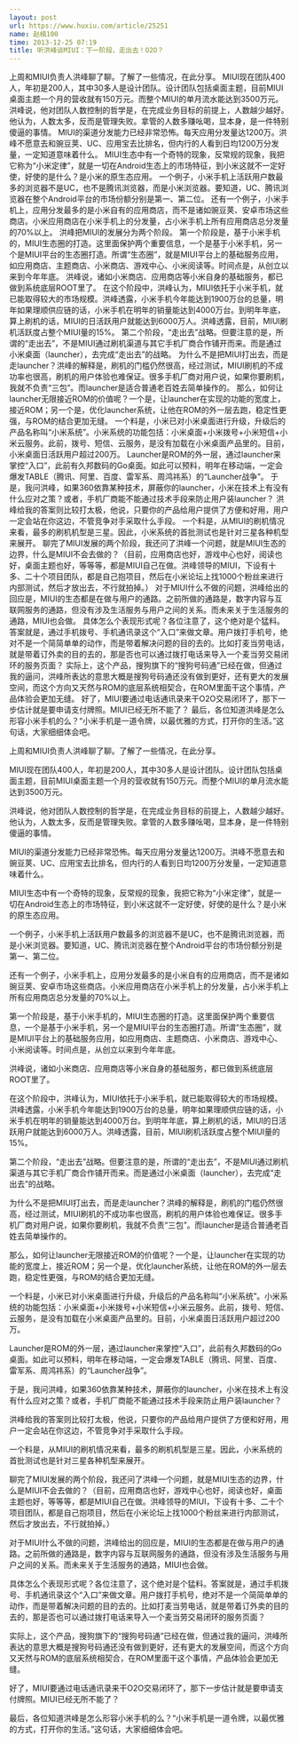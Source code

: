 ```yaml
---
layout: post
url: https://www.huxiu.com/article/25251
name: 赵楠100
time: 2013-12-25 07:19
title: 听洪峰谈MIUI：下一阶段，走出去！O2O？
---
```

上周和MIUI负责人洪峰聊了聊。了解了一些情况，在此分享。 MIUI现在团队400人，年初是200人，其中30多人是设计团队。设计团队包括桌面主题，目前MIUI桌面主题一个月的营收就有150万元。而整个MIUI的单月流水能达到3500万元。 洪峰说，他对团队人数控制的哲学是，在完成业务目标的前提上，人数越少越好。他认为，人数太多，反而是管理失败。拿管的人数多赚吆喝，显本身，是一件特别傻逼的事情。 MIUI的渠道分发能力已经非常恐怖。每天应用分发量达1200万。洪峰不愿意去和豌豆荚、UC、应用宝去比排名，但内行的人看到日均1200万分发量，一定知道意味着什么。 MIUI生态中有一个奇特的现象，反常规的现象，我把它称为“小米定律”，就是一切在Android生态上的市场特征，到小米这就不一定好使，好使的是什么？是小米的原生态应用。 一个例子，小米手机上活跃用户数最多的浏览器不是UC，也不是腾讯浏览器，而是小米浏览器。要知道，UC、腾讯浏览器在整个Android平台的市场份额分别是第一、第二位。 还有一个例子，小米手机上，应用分发最多的是小米自有的应用商店，而不是诸如豌豆荚、安卓市场这些商店。小米应用商店在小米手机上的分发量，占小米手机上所有应用商店总分发量的70%以上。 洪峰把MIUI的发展分为两个阶段。 第一个阶段是，基于小米手机的，MIUI生态圈的打造。这里面保护两个重要信息，一个是基于小米手机，另一个是MIUI平台的生态圈打造。所谓“生态圈”，就是MIUI平台上的基础服务应用，如应用商店、主题商店、小米商店、游戏中心、小米阅读等。时间点是，从创立以来到今年年底。 洪峰说，诸如小米商店、应用商店等小米自身的基础服务，都已做到系统底层ROOT里了。 在这个阶段中，洪峰认为，MIUI依托于小米手机，就已能取得较大的市场规模。洪峰透露，小米手机今年能达到1900万台的总量，明年如果理顺供应链的话，小米手机在明年的销量能达到4000万台。到明年年底，算上刷机的话，MIUI的日活跃用户就能达到6000万人。洪峰透露，目前，MIUI刷机活跃度占整个MIUI量的15%。 第二个阶段，“走出去”战略。但要注意的是，所谓的“走出去”，不是MIUI通过刷机渠道与其它手机厂商合作铺开而来。而是通过小米桌面（launcher），去完成“走出去”的战略。 为什么不是把MIUI打出去，而是走launcher？洪峰的解释是，刷机的门槛仍然很高，经过测试，MIUI刷机的不成功率也很高，刷机的用户体验也难保证。很多手机厂商对用户说，如果你要刷机，我就不负责“三包”。而launcher是适合普通老百姓去简单操作的。 那么，如何让launcher无限接近ROM的价值呢？一个是，让launcher在实现的功能的宽度上，接近ROM；另一个是，优化launcher系统，让他在ROM的外一层去跑，稳定性更强，与ROM的结合更加无缝。 一个料是，小米已对小米桌面进行升级，升级后的产品名称叫“小米系统”。小米系统的功能包括：小米桌面+小米拨号+小米短信+小米云服务。此前，拨号、短信、云服务，是没有加载在小米桌面产品里的。目前，小米桌面日活跃用户超过200万。 Launcher是ROM的外一层，通过launcher来掌控“入口”，此前有久邦数码的Go桌面。如此可以预料，明年在移动端，一定会爆发TABLE（腾讯、阿里、百度、雷军系、周鸿祎系）的“Launcher战争”。 于是，我问洪峰，如果360依靠某种技术，屏蔽你的launcher，小米在技术上有没有什么应对之策？或者，手机厂商能不能通过技术手段来防止用户装launcher？ 洪峰给我的答案则比较打太极，他说，只要你的产品给用户提供了方便和好用，用户一定会站在你这边，不管竞争对手采取什么手段。 一个料是，从MIUI的刷机情况来看，最多的刷机机型是三星。因此，小米系统的首批测试也是针对三星各种机型来展开。 聊完了MIUI发展的两个阶段，我还问了洪峰一个问题，就是MIUI生态的边界，什么是MIUI不会去做的？（目前，应用商店也好，游戏中心也好，阅读也好，桌面主题也好，等等等，都是MIUI自己在做。洪峰领导的MIUI，下设有十多、二十个项目团队，都是自己抱项目，然后在小米论坛上找1000个粉丝来进行内部测试，然后才放出去，不行就拍掉。） 对于MIUI什么不做的问题，洪峰给出的回应是，MIUI的生态都是在做与用户的通路。之前所做的通路是，数字内容与互联网服务的通路，但没有涉及生活服务与用户之间的关系。而未来关于生活服务的通路，MIUI也会做。 具体怎么个表现形式呢？各位注意了，这个绝对是个猛料。答案就是，通过手机拨号、手机通讯录这个“入口”来做文章。用户拨打手机号，绝对不是一个简简单单的动作，而是带着解决问题的目的去的。比如打麦当劳电话，就是带着订外卖的目的去的，那是否也可以通过拨打电话来导入一个麦当劳交易闭环的服务页面？ 实际上，这个产品，搜狗旗下的“搜狗号码通”已经在做，但通过我的逼问，洪峰所表达的意思大概是搜狗号码通还没有做到更好，还有更大的发展空间，而这个方向又天然与ROM的底层系统相契合，在ROM里面干这个事情，产品体验会更加无缝。 好了，MIUI要通过电话通讯录来干O2O交易闭环了，那下一步估计就是要申请支付牌照。MIUI已经无所不能了？ 最后，各位知道洪峰是怎么形容小米手机的么？“小米手机是一道令牌，以最优雅的方式，打开你的生活。”这句话，大家细细体会吧。

上周和MIUI负责人洪峰聊了聊。了解了一些情况，在此分享。

MIUI现在团队400人，年初是200人，其中30多人是设计团队。设计团队包括桌面主题，目前MIUI桌面主题一个月的营收就有150万元。而整个MIUI的单月流水能达到3500万元。

洪峰说，他对团队人数控制的哲学是，在完成业务目标的前提上，人数越少越好。他认为，人数太多，反而是管理失败。拿管的人数多赚吆喝，显本身，是一件特别傻逼的事情。

MIUI的渠道分发能力已经非常恐怖。每天应用分发量达1200万。洪峰不愿意去和豌豆荚、UC、应用宝去比排名，但内行的人看到日均1200万分发量，一定知道意味着什么。

MIUI生态中有一个奇特的现象，反常规的现象，我把它称为“小米定律”，就是一切在Android生态上的市场特征，到小米这就不一定好使，好使的是什么？是小米的原生态应用。

一个例子，小米手机上活跃用户数最多的浏览器不是UC，也不是腾讯浏览器，而是小米浏览器。要知道，UC、腾讯浏览器在整个Android平台的市场份额分别是第一、第二位。

还有一个例子，小米手机上，应用分发最多的是小米自有的应用商店，而不是诸如豌豆荚、安卓市场这些商店。小米应用商店在小米手机上的分发量，占小米手机上所有应用商店总分发量的70%以上。

第一个阶段是，基于小米手机的，MIUI生态圈的打造。这里面保护两个重要信息，一个是基于小米手机，另一个是MIUI平台的生态圈打造。所谓“生态圈”，就是MIUI平台上的基础服务应用，如应用商店、主题商店、小米商店、游戏中心、小米阅读等。时间点是，从创立以来到今年年底。

洪峰说，诸如小米商店、应用商店等小米自身的基础服务，都已做到系统底层ROOT里了。

在这个阶段中，洪峰认为，MIUI依托于小米手机，就已能取得较大的市场规模。洪峰透露，小米手机今年能达到1900万台的总量，明年如果理顺供应链的话，小米手机在明年的销量能达到4000万台。到明年年底，算上刷机的话，MIUI的日活跃用户就能达到6000万人。洪峰透露，目前，MIUI刷机活跃度占整个MIUI量的15%。

第二个阶段，“走出去”战略。但要注意的是，所谓的“走出去”，不是MIUI通过刷机渠道与其它手机厂商合作铺开而来。而是通过小米桌面（launcher），去完成“走出去”的战略。

为什么不是把MIUI打出去，而是走launcher？洪峰的解释是，刷机的门槛仍然很高，经过测试，MIUI刷机的不成功率也很高，刷机的用户体验也难保证。很多手机厂商对用户说，如果你要刷机，我就不负责“三包”。而launcher是适合普通老百姓去简单操作的。

那么，如何让launcher无限接近ROM的价值呢？一个是，让launcher在实现的功能的宽度上，接近ROM；另一个是，优化launcher系统，让他在ROM的外一层去跑，稳定性更强，与ROM的结合更加无缝。

一个料是，小米已对小米桌面进行升级，升级后的产品名称叫“小米系统”。小米系统的功能包括：小米桌面+小米拨号+小米短信+小米云服务。此前，拨号、短信、云服务，是没有加载在小米桌面产品里的。目前，小米桌面日活跃用户超过200万。

Launcher是ROM的外一层，通过launcher来掌控“入口”，此前有久邦数码的Go桌面。如此可以预料，明年在移动端，一定会爆发TABLE（腾讯、阿里、百度、雷军系、周鸿祎系）的“Launcher战争”。

于是，我问洪峰，如果360依靠某种技术，屏蔽你的launcher，小米在技术上有没有什么应对之策？或者，手机厂商能不能通过技术手段来防止用户装launcher？

洪峰给我的答案则比较打太极，他说，只要你的产品给用户提供了方便和好用，用户一定会站在你这边，不管竞争对手采取什么手段。

一个料是，从MIUI的刷机情况来看，最多的刷机机型是三星。因此，小米系统的首批测试也是针对三星各种机型来展开。

聊完了MIUI发展的两个阶段，我还问了洪峰一个问题，就是MIUI生态的边界，什么是MIUI不会去做的？（目前，应用商店也好，游戏中心也好，阅读也好，桌面主题也好，等等等，都是MIUI自己在做。洪峰领导的MIUI，下设有十多、二十个项目团队，都是自己抱项目，然后在小米论坛上找1000个粉丝来进行内部测试，然后才放出去，不行就拍掉。）

对于MIUI什么不做的问题，洪峰给出的回应是，MIUI的生态都是在做与用户的通路。之前所做的通路是，数字内容与互联网服务的通路，但没有涉及生活服务与用户之间的关系。而未来关于生活服务的通路，MIUI也会做。

具体怎么个表现形式呢？各位注意了，这个绝对是个猛料。答案就是，通过手机拨号、手机通讯录这个“入口”来做文章。用户拨打手机号，绝对不是一个简简单单的动作，而是带着解决问题的目的去的。比如打麦当劳电话，就是带着订外卖的目的去的，那是否也可以通过拨打电话来导入一个麦当劳交易闭环的服务页面？

实际上，这个产品，搜狗旗下的“搜狗号码通”已经在做，但通过我的逼问，洪峰所表达的意思大概是搜狗号码通还没有做到更好，还有更大的发展空间，而这个方向又天然与ROM的底层系统相契合，在ROM里面干这个事情，产品体验会更加无缝。

好了，MIUI要通过电话通讯录来干O2O交易闭环了，那下一步估计就是要申请支付牌照。MIUI已经无所不能了？

最后，各位知道洪峰是怎么形容小米手机的么？“小米手机是一道令牌，以最优雅的方式，打开你的生活。”这句话，大家细细体会吧。

